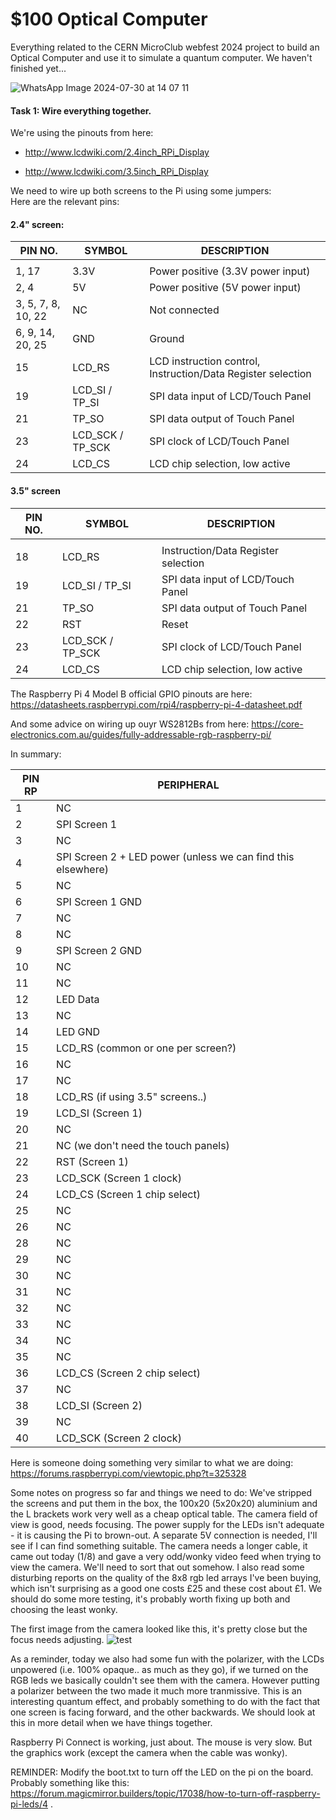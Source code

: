 # $100 Optical Computer
Everything related to the CERN MicroClub webfest 2024 project to build an Optical Computer and use it to simulate a quantum computer. We haven't finished yet...

![WhatsApp Image 2024-07-30 at 14 07 11](https://github.com/user-attachments/assets/27793d4d-9b99-4daa-95ec-8111b729c122)

#### Task 1: Wire everything together.

We're using the pinouts from here:
- http://www.lcdwiki.com/2.4inch_RPi_Display

- http://www.lcdwiki.com/3.5inch_RPi_Display

We need to wire up both screens to the Pi using some jumpers:
<br>
Here are the relevant pins:
#### 2.4" screen:


| PIN NO.            | SYMBOL           | DESCRIPTION                                                             |
| ------------------ | ---------------- | ----------------------------------------------------------------------- |
|                                                                                                                 |
| 1, 17              | 3.3V             | Power positive (3.3V power input)                                       |
| 2, 4               | 5V               | Power positive (5V power input)                                         |
| 3, 5, 7, 8, 10, 22 | NC               | Not connected                                                           |
| 6, 9, 14, 20, 25   | GND              | Ground                                                                  |
| 15                 | LCD_RS           | LCD instruction control, Instruction/Data Register selection            |
| 19                 | LCD_SI / TP_SI   | SPI data input of LCD/Touch Panel                                       |
| 21                 | TP_SO            | SPI data output of Touch Panel                                          |
| 23                 | LCD_SCK / TP_SCK | SPI clock of LCD/Touch Panel                                            |
| 24                 | LCD_CS           | LCD chip selection, low active                                          |


<!--  
1, 17 	3.3V 	Power supply (3.3V power input)
2, 4 	5V 	Power supply (5V power input)
3, 5, 7, 8, 10, 12， 16，18，22 	NC 	Not connected
6, 9, 14, 20, 25 	GND 	Power ground
15 	LCD_RS 	Instruction/data register selection, low level is instruction, high level is data
19 	LCD_SI / TP_SI 	LCD display / touch panel SPI data input
21 	TP_SO 	Touch panel SPI data output
13 	RST 	Reset signal, low reset
23 	LCD_SCK / TP_SCK 	LCD display / touch panel SPI clock signal
24 	LCD_CS 	LCD chip select signal, low level enable
-->
#### 3.5" screen


| PIN NO.                        | SYMBOL           | DESCRIPTION                                                             |
| ------------------------------ | ---------------- | ----------------------------------------------------------------------- |
|  |
| 18                             | LCD_RS           | Instruction/Data Register selection                                     |
| 19                             | LCD_SI / TP_SI   | SPI data input of LCD/Touch Panel                                       |
| 21                             | TP_SO            | SPI data output of Touch Panel                                          |
| 22                             | RST              | Reset                                                                   |
| 23                             | LCD_SCK / TP_SCK | SPI clock of LCD/Touch Panel                                            |
| 24                             | LCD_CS           | LCD chip selection, low active                                          |

<!--  
18 	LCD_RS 	Instruction/Data Register selection
19 	LCD_SI / TP_SI 	SPI data input of LCD/Touch Panel
21 	TP_SO 	SPI data output of Touch Panel
22 	RST 	Reset
23 	LCD_SCK / TP_SCK 	SPI clock of LCD/Touch Panel
24 	LCD_CS 	LCD chip selection, low active 
-->

The Raspberry Pi 4 Model B official GPIO pinouts are here:
https://datasheets.raspberrypi.com/rpi4/raspberry-pi-4-datasheet.pdf

And some advice on wiring up ouyr WS2812Bs from here:
https://core-electronics.com.au/guides/fully-addressable-rgb-raspberry-pi/

In summary:
<!--  
1,NC
2,SPI Screen 1
3,NC
4,SPI Screen 2 + LED power (unless we can find this elsewhere)
5,NC
6,SPI Screen 1 GND
7,NC
8,NC
9,SPI Screen 2 GND
10,NC
11,NC
12,LED Data
13,NC
14,LED GND
15,LCD_RS (common or one per screen?)
16,NC
17,NC
18,LCD_RS (if using 3.5" screens..)
19,LCD_SI (Screen 1)
20,NC
21,NC (we don't need the touch panels)
22,RST (Screen 1)
23,LCD_SCK (Screen 1 clock)
24,LCD_CS (Screen 1 chip select)
25,NC
26,NC
28,NC
29,NC
30,NC
31,NC
32,NC
33,NC
34,NC
35,NC
36,LCD_CS (Screen 2 chip select)
37,NC
38,LCD_SI (Screen 2)
39,NC
40,LCD_SCK (Screen 2 clock)
-->

| PIN RP | PERIPHERAL                                                   |
| ------ | ------------------------------------------------------------ |
| 1      | NC                                                           |
| 2      | SPI Screen 1                                                 |
| 3      | NC                                                           |
| 4      | SPI Screen 2 + LED power (unless we can find this elsewhere) |
| 5      | NC                                                           |
| 6      | SPI Screen 1 GND                                             |
| 7      | NC                                                           |
| 8      | NC                                                           |
| 9      | SPI Screen 2 GND                                             |
| 10     | NC                                                           |
| 11     | NC                                                           |
| 12     | LED Data                                                     |
| 13     | NC                                                           |
| 14     | LED GND                                                      |
| 15     | LCD_RS (common or one per screen?)                           |
| 16     | NC                                                           |
| 17     | NC                                                           |
| 18     | LCD_RS (if using 3.5" screens..)                             |
| 19     | LCD_SI (Screen 1)                                            |
| 20     | NC                                                           |
| 21     | NC (we don't need the touch panels)                          |
| 22     | RST (Screen 1)                                               |
| 23     | LCD_SCK (Screen 1 clock)                                     |
| 24     | LCD_CS (Screen 1 chip select)                                |
| 25     | NC                                                           |
| 26     | NC                                                           |
| 28     | NC                                                           |
| 29     | NC                                                           |
| 30     | NC                                                           |
| 31     | NC                                                           |
| 32     | NC                                                           |
| 33     | NC                                                           |
| 34     | NC                                                           |
| 35     | NC                                                           |
| 36     | LCD_CS (Screen 2 chip select)                                |
| 37     | NC                                                           |
| 38     | LCD_SI (Screen 2)                                            |
| 39     | NC                                                           |
| 40     | LCD_SCK (Screen 2 clock)                                     |

Here is someone doing something very similar to what we are doing:
https://forums.raspberrypi.com/viewtopic.php?t=325328

Some notes on progress so far and things we need to do:
We've stripped the screens and put them in the box, the 100x20 (5x20x20) aluminium and the L brackets work very well as a cheap optical table. 
The camera field of view is good, needs focusing.
The power supply for the LEDs isn't adequate - it is causing the Pi to brown-out. A separate 5V connection is needed, I'll see if I can find something suitable. 
The camera needs a longer cable, it came out today (1/8) and gave a very odd/wonky video feed when trying to view the camera. We'll need to sort that out somehow. 
I also read some disturbing reports on the quality of the 8x8 rgb led arrays I've been buying, which isn't surprising as a good one costs £25 and these cost about £1. We should do some more testing, it's probably worth fixing up both and choosing the least wonky. 

The first image from the camera looked like this, it's pretty close but the focus needs adjusting.
![test](https://github.com/user-attachments/assets/9a56a3b4-5098-45a1-a9bf-494d55001d80)

As a reminder, today we also had some fun with the polarizer, with the LCDs unpowered (i.e. 100% opaque.. as much as they go), if we turned on the RGB leds we basically couldn't see them with the camera. However putting a polarizer between the two made it much more tranmissive. This is an interesting quantum effect, and probably something to do with the fact that one screen is facing forward, and the other backwards. We should look at this in more detail when we have things together.

Raspberry Pi Connect is working, just about. The mouse is very slow. But the graphics work (except the camera when the cable was wonky). 

REMINDER: Modify the boot.txt to turn off the LED on the pi on the board. Probably something like this: https://forum.magicmirror.builders/topic/17038/how-to-turn-off-raspberry-pi-leds/4 .

